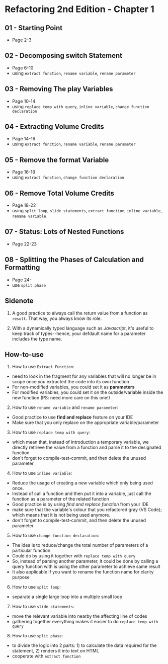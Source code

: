 # Refactoring 2nd Edition - Chapter 1

## 01 - Starting Point
- Page 2-3

## 02 - Decomposing switch Statement
- Page 6-10
- using `extract function`, `rename variable`, `rename parameter`

## 03 - Removing The play Variables
- Page 10-14
- using `replace temp with query`, `inline variable`, `change function declaration`

## 04 - Extracting Volume Credits
- Page 14-16
- using `extract function`, `rename variable`, `rename parameter`

## 05 - Remove the format Variable
- Page 16-18
- using `extract function`, `change function declaration`

## 06 - Remove Total Volume Credits
- Page 18-22
- using `split loop`, `slide statements`, `extract function`, `inline variable`, `rename variable`

## 07 - Status: Lots of Nested Functions
- Page 22-23

## 08 - Splitting the Phases of Calculation and Formatting
- Page 24-
- use `split phase`


## Sidenote
1. A good practice to always call the return value from a function as `result`. That way, you always know its role.

2. With a dynamically typed language such as _Javascript_, it's useful to keep track of types--hence, your defdault name for a parameter includes the type name.

## How-to-use
1. How to use `Extract Function`:
- need to look in the fragment for any variables that will no longer be in scope once you extracted the code into its own function
- For non-modified variables, you could set it as **parameters**
- For modified variables, you could set it on the outside/variable inside the new function (PS: need more care on this one!)

2. How to use `rename variable` and `rename parameter`:
- Good practice to use **find and replace** feature on your IDE
- Make sure that you only replace on the appropriate variable/parameter

3. How to use `replace temp with query`:
- which mean that, instead of introduction a temporary variable, we directly retrieve the value from a function and parse it to the designated function
- don't forget to compile-test-commit, and then delete the unused parameter

4. How to use `inline variable`:
- Reduce the usage of creating a new variable which only being used once.
- Instead of call a function and then put it into a variable, just call the function as a parameter of the related function
- Good practice is by using *find and replace function* from your IDE
- make sure that the variable's colour that you refactored gray (VS Code); which means that it is not being used anymore.
- don't forget to compile-test-commit, and then delete the unused parameter

5. How to use `change function declaration`:
- The idea is to reduce/change the total number of parameters of a particular function
- Could do by using it together with `replace temp with query`
- So, instead of parsing another parameter, it could be done by calling a query function with is using the other parameter to achieve same result
- It also applicable if you want to rename the function name for clarity purpose

6. How to use `split loop`:
- separate a single large loop into a multiple small loop

7. How to use `slide statements`:
- move the relevant variable into nearby the affecting line of codes
- gathering together everything makes it easier to do `replace temp with query`

8. How to use `split phase`:
- to divide the logic into 2 parts: 1) to calculate the data required for the statement, 2) renders it into text on HTML
- cooperate with `extract function`